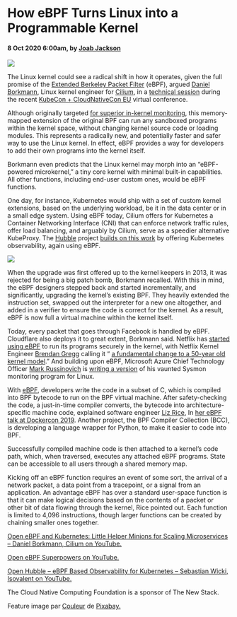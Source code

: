 # How eBPF Turns Linux into a Programmable Kernel

#### 8 Oct 2020 6:00am,   by [Joab Jackson](https://thenewstack.io/author/joab/ "Posts by Joab Jackson")

![](https://cdn.thenewstack.io/media/2020/10/1d303ea9-sculpture-3170012_640.jpg)

The Linux kernel could see a radical shift in how it operates, given the full promise of the [Extended Berkeley Packet Filter](https://ebpf.io/) (eBPF), argued [Daniel Borkmann](http://borkmann.ch/), Linux kernel engineer for [Cilium](https://cilium.io/), in a [technical session](https://www.youtube.com/watch?v=99jUcLt3rSk) during the recent [KubeCon + CloudNativeCon EU](https://thenewstack.io/kubecon-eu-cloud-native-developers-now-an-army-6-5-million-strong/) virtual conference.

Although originally targeted [for superior in-kernel monitoring](https://thenewstack.io/linux-technology-for-the-new-year-ebpf/), this memory-mapped extension of the original BPF can run any sandboxed programs within the kernel space, without changing kernel source code or loading modules. This represents a radically new, and potentially faster and safer way to use the Linux kernel. In effect, eBPF provides a way for developers to add their own programs into the kernel itself.

Borkmann even predicts that the Linux kernel may morph into an “eBPF-powered microkernel,” a tiny core kernel with minimal built-in capabilities. All other functions, including end-user custom ones, would be eBPF functions.

One day, for instance, Kubernetes would ship with a set of custom kernel extensions, based on the underlying workload, be it in the data center or in a small edge system. Using eBPF today, Cilium offers for Kubernetes a Container Networking Interface (CNI) that can enforce network traffic rules, offer load balancing, and arguably by Cilium, serve as a speedier alternative KubeProxy. The [Hubble](https://cilium.io/blog/2019/11/19/announcing-hubble/) project [builds on this work](https://www.youtube.com/watch?v=8WCbGSCyDSo&t=1382s) by offering Kubernetes observability, again using eBPF.

![](https://cdn.thenewstack.io/media/2020/10/2d244dfe-ebpf-1024x579.png)

When the upgrade was first offered up to the kernel keepers in 2013, it was rejected for being a big patch bomb, Borkmann recalled. With this in mind, the eBPF designers stepped back and started incrementally, and significantly, upgrading the kernel’s existing BPF. They heavily extended the instruction set, swapped out the interpreter for a new one altogether, and added in a verifier to ensure the code is correct for the kernel. As a result, eBPF is now full a virtual machine within the kernel itself.

Today, every packet that goes through Facebook is handled by eBPF. Cloudflare also deploys it to great extent, Borkmann said. Netflix has [started using eBPF](https://netflixtechblog.com/extending-vector-with-ebpf-to-inspect-host-and-container-performance-5da3af4c584b) to run its programs securely in the kernel, with Netflix Kernel Engineer [Brendan Gregg](http://www.brendangregg.com/) calling it “ [a fundamental change to a 50-year old kernel model](http://www.brendangregg.com/blog/2019-12-02/bpf-a-new-type-of-software.html).” And building upon eBPF, Microsoft Azure Chief Technology Officer [Mark Russinovich](https://www.linkedin.com/in/markrussinovich/) is [writing a version](https://twitter.com/markrussinovich/status/1283039153920368651) of his vaunted Sysmon monitoring program for Linux.

With [eBPF](https://man7.org/linux/man-pages/man2/bpf.2.html), developers write the code in a subset of C, which is compiled into BPF bytecode to run on the BPF virtual machine. After safety-checking the code, a just-in-time compiler converts, the bytecode into architecture-specific machine code, explained software engineer [Liz Rice](https://www.lizrice.com/), In [her eBPF talk at Dockercon 2019](https://www.youtube.com/watch?v=4SiWL5tULnQ&t=520s). Another project, the BPF Compiler Collection (BCC), is developing a language wrapper for Python, to make it easier to code into BPF.

Successfully compiled machine code is then attached to a kernel’s code path, which, when traversed, executes any attached eBPF programs. State can be accessible to all users through a shared memory map.

Kicking off an eBPF function requires an event of some sort, the arrival of a network packet, a data point from a tracepoint, or a signal from an application. An advantage eBPF has over a standard user-space function is that it can make logical decisions based on the contents of a packet or other bit of data flowing through the kernel, Rice pointed out. Each function is limited to 4,096 instructions, though larger functions can be created by chaining smaller ones together.

[Open eBPF and Kubernetes: Little Helper Minions for Scaling Microservices – Daniel Borkmann, Cilium on YouTube.](https://www.youtube.com/watch?v=99jUcLt3rSk)

[Open eBPF Superpowers on YouTube.](https://www.youtube.com/watch?v=4SiWL5tULnQ&t=520s)

[Open Hubble – eBPF Based Observability for Kubernetes – Sebastian Wicki, Isovalent on YouTube.](https://www.youtube.com/watch?v=8WCbGSCyDSo&t=1382s)

The Cloud Native Computing Foundation is a sponsor of The New Stack.

Feature image par [Couleur](https://pixabay.com/fr/users/couleur-1195798/?utm_source=link-attribution&utm_medium=referral&utm_campaign=image&utm_content=3170012) de [Pixabay.](https://pixabay.com/fr/?utm_source=link-attribution&utm_medium=referral&utm_campaign=image&utm_content=3170012)
